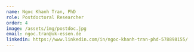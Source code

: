 ```yaml
---
name: Ngoc Khanh Tran, PhD
role: Postdoctoral Researcher
order: 4
image: /assets/img/postdoc.jpg
email: ngoc.tran@uk-essen.de
linkedin: https://www.linkedin.com/in/ngoc-khanh-tran-phd-578898155/
---
```

